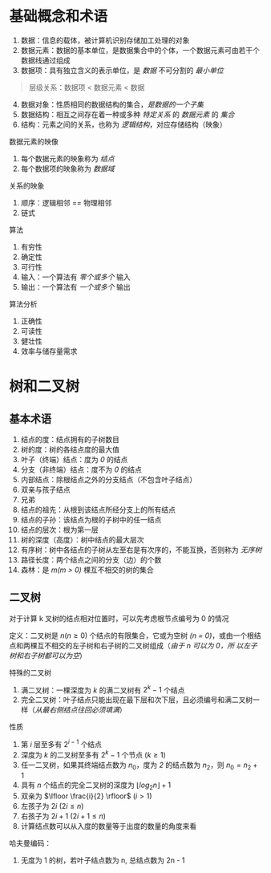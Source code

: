 # 基础概念和术语

1. 数据：信息的载体，被计算机识别存储加工处理的对象
2. 数据元素：数据的基本单位，是数据集合中的个体，一个数据元素可由若干个数据线通过组成
3. 数据项：具有独立含义的表示单位，是 *数据* 不可分割的 *最小单位* 
> 层级关系：数据项 < 数据元素 < 数据
4. 数据对象：性质相同的数据结构的集合，*是数据的一个子集*
5. 数据结构：相互之间存在着一种或多种 *特定关系* 的 *数据元素* 的 *集合*
6. 结构：元素之间的关系，也称为 *逻辑结构*，对应存储结构（映象）

数据元素的映像
1. 每个数据元素的映象称为 *结点*
2. 每个数据项的映象称为 *数据域*

关系的映象
1. 顺序：逻辑相邻 == 物理相邻
2. 链式
   
算法
1. 有穷性
2. 确定性
3. 可行性
4. 输入：一个算法有 *零个或多个* 输入
5. 输出：一个算法有 *一个或多个* 输出
   
算法分析
1. 正确性
2. 可读性
3. 健壮性
4. 效率与储存量需求

# 树和二叉树

## 基本术语
1. 结点的度：结点拥有的子树数目
2. 树的度：树的各结点度的最大值
3. 叶子（终端）结点：度为 *0* 的结点
4. 分支（非终端）结点：度不为 *0* 的结点
5. 内部结点：除根结点之外的分支结点（不包含叶子结点）
6. 双亲与孩子结点
7. 兄弟
8. 结点的祖先：从根到该结点所经分支上的所有结点
9. 结点的子孙：该结点为根的子树中的任一结点
10. 结点的层次：根为第一层
11. 树的深度（高度）：树中结点的最大层次
12. 有序树：树中各结点的子树从左至右是有次序的，不能互换，否则称为 *无序树*
13. 路径长度：两个结点之间的分支（边）的个数
14. 森林：是 *m(m > 0)* 棵互不相交的树的集合

## 二叉树

对于计算 k 叉树的结点相对位置时，可以先考虑根节点编号为 0 的情况

定义：二叉树是 $n(n \geq 0)$ 个结点的有限集合，它或为空树 *(n = 0)*，或由一个根结点和两棵互不相交的左子树和右子树的二叉树组成（*由于 n 可以为 0，所
以左子树和右子树都可以为空*）

特殊的二叉树
1. 满二叉树：一棵深度为 *k* 的满二叉树有 $2^k - 1$ 个结点
2. 完全二叉树：叶子结点只能出现在最下层和次下层，且必须编号和满二叉树一样（*从最右侧结点往回必须填满*）

性质
1. 第 *i* 层至多有 $2^{i - 1}$ 个结点
2. 深度为 *k* 的二叉树至多有 $2^k - 1$ 个节点 $(k \geq 1)$
3. 任一二叉树，如果其终端结点数为 $n_0$，度为 *2* 的结点数为 $n_2$，则 $n_0 = n_2 + 1$ 
4. 具有 *n* 个结点的完全二叉树的深度为 $\lfloor log_2n \rfloor + 1$
5. 双亲为 $\lfloor \frac{i}{2} \rfloor$ ($i > 1$)
6. 左孩子为 $2i$ ($2i \leq n$)
7. 右孩子为 $2i + 1$ ($2i + 1\leq n$)
8. 计算结点数可以从入度的数量等于出度的数量的角度来看

哈夫曼编码：
1. 无度为 1 的树，若叶子结点数为 n, 总结点数为 2n - 1

